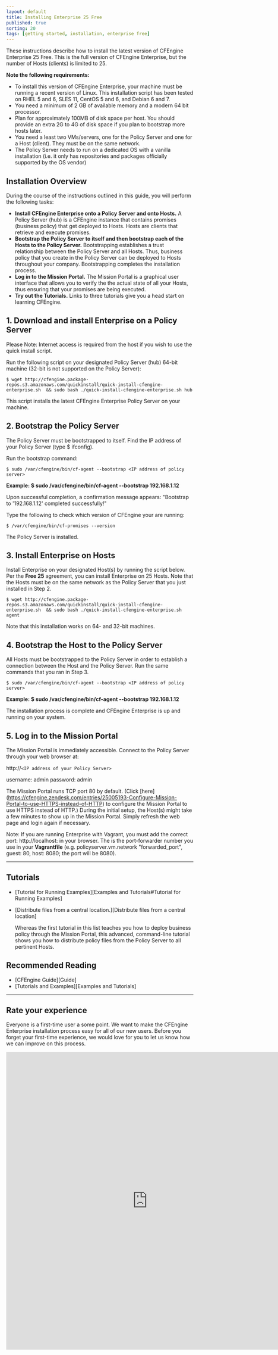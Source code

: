 ```yaml
---
layout: default
title: Installing Enterprise 25 Free
published: true
sorting: 20
tags: [getting started, installation, enterprise free]
---
```


These instructions describe how to install the latest version of CFEngine Enterprise 25 Free. This is the full
version of CFEngine Enterprise, but the number of Hosts (clients) is limited to 25.

**Note the following requirements:**

* To install this version of CFEngine Enterprise, your machine must be running a recent version of Linux.
This installation script has been tested on RHEL 5 and 6, SLES 11, CentOS 5 and 6, and Debian 6 and 7.
* You need a minimum of 2 GB of available memory and a modern 64 bit processor.
* Plan for approximately 100MB of disk space per host. You should provide an
extra 2G to 4G of disk space if you plan to bootstrap more hosts later.
* You need a least two VMs/servers, one for the Policy Server and one for a Host (client). They must be on the same network.
* The Policy Server needs to run on a dedicated OS with a vanilla installation (i.e. it only has repositories and packages officially
supported by the OS vendor)

## Installation Overview

During the course of the instructions outlined in this guide, you will perform the following tasks:

* **Install CFEngine Enterprise onto a Policy Server and onto Hosts.**
A Policy Server (hub) is a CFEngine instance that contains promises (business policy) that get deployed to Hosts.
Hosts are clients that retrieve and execute promises.
* **Bootstrap the Policy Server to itself and then bootstrap each of the Hosts to the Policy Server.** Bootstrapping establishes a trust relationship between the Policy Server
and all Hosts. Thus, business policy that you create in the Policy Server can be deployed to Hosts throughout your company.
Bootstrapping completes the installation process.
* **Log in to the Mission Portal.** The Mission Portal is a graphical user interface that allows you to verify the
the actual state of all your Hosts, thus ensuring that your promises are being executed.
* **Try out the Tutorials.** Links to three tutorials give you a head start on learning CFEngine.


## 1. Download and install Enterprise on a Policy Server

Please Note: Internet access is required from the host if you wish to use the quick install script.

Run the following script on your designated Policy Server (hub) 64-bit machine (32-bit is not supported on the Policy Server):

```console
$ wget http://cfengine.package-repos.s3.amazonaws.com/quickinstall/quick-install-cfengine-enterprise.sh  && sudo bash ./quick-install-cfengine-enterprise.sh hub
```

This script installs the latest CFEngine Enterprise Policy Server on your machine.

## 2. Bootstrap the Policy Server

The Policy Server must be bootstrapped to itself. Find the IP address of your Policy Server (type $ ifconfig).

Run the bootstrap command:

```console
$ sudo /var/cfengine/bin/cf-agent --bootstrap <IP address of policy server>
```

**Example: $ sudo /var/cfengine/bin/cf-agent --bootstrap 192.168.1.12**

Upon successful completion, a confirmation message appears: "Bootstrap to '192.168.1.12' completed successfully!"

Type the following to check which version of CFEngine your are running:

```console
$ /var/cfengine/bin/cf-promises --version
```

The Policy Server is installed.

## 3. Install Enterprise on Hosts

Install Enterprise on your designated Host(s) by running the script below. Per the **Free 25** agreement, you can
install Enterprise on 25 Hosts. Note that the Hosts must be
on the same network as the Policy Server that you just installed in Step 2.

```console
$ wget http://cfengine.package-repos.s3.amazonaws.com/quickinstall/quick-install-cfengine-enterprise.sh  && sudo bash ./quick-install-cfengine-enterprise.sh agent
```

Note that this installation works on 64- and 32-bit machines.

## 4. Bootstrap the Host to the Policy Server

All Hosts must be bootstrapped to the Policy Server in order to establish a connection between the Host and
the Policy Server. Run the same commands that you ran in Step 3.

```console
$ sudo /var/cfengine/bin/cf-agent --bootstrap <IP address of policy server>
```

**Example: $ sudo /var/cfengine/bin/cf-agent --bootstrap 192.168.1.12**

The installation process is complete and CFEngine Enterprise is up and running on your system.

## 5. Log in to the Mission Portal

The Mission Portal is immediately accessible. Connect to the Policy Server
through your web browser at:

http://`<IP address of your Policy Server>`

username: admin
password: admin

The Mission Portal runs TCP port 80 by default. (Click [here] (https://cfengine.zendesk.com/entries/25005193-Configure-Mission-Portal-to-use-HTTPS-instead-of-HTTP)
to configure the Mission Portal to use HTTPS instead of HTTP.) During the initial setup, the Host(s) might take a few minutes to show up in the Mission Portal. Simply refresh the web page
and login again if necessary.

Note: If you are running Enterprise with Vagrant, you must add the
correct port: http://localhost:<port> in your browser.  The <port> is the port-forwarder
number you use in your **Vagrantfile** (e.g. policyserver.vm.network "forwarded_port", guest: 80, host: 8080; the port will be 8080).

<hr>

## Tutorials

* [Tutorial for Running Examples][Examples and Tutorials#Tutorial for Running Examples]

* [Distribute files from a central location.][Distribute files from a central location]

  Whereas the first tutorial in this list teaches you how to deploy business policy
  through the Mission Portal, this advanced, command-line tutorial shows you how to distribute policy files from the Policy Server to all pertinent Hosts.

## Recommended Reading

* [CFEngine Guide][Guide]
* [Tutorials and Examples][Examples and Tutorials]

<hr>

## Rate your experience

Everyone is a first-time user a some point. We want to make the CFEngine Enterprise installation process easy for all of our new users.
Before you forget your first-time experience, we would love for you to let us know how we can improve on this process.

<iframe src="https://docs.google.com/forms/d/1-D5ny2_5HDmPBpRR69aZeC-dVY08VlDouCsdGXBCnyc/viewform?embedded=true" width="760" height="800" frameborder="0" marginheight="0" marginwidth="0">Loading...</iframe>
